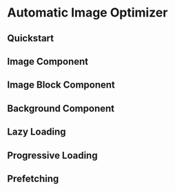 # Automatic Image Optimizer
## Quickstart
## Image Component
## Image Block Component
## Background Component
## Lazy Loading
## Progressive Loading
## Prefetching
